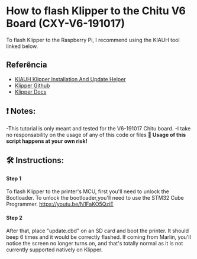 
# How to flash Klipper to the Chitu V6 Board (CXY-V6-191017)

To flash Klipper to the Raspberry Pi, I recommend using the KIAUH tool linked below.
## Referência

 - [KIAUH Klipper Installation And Update Helper](https://github.com/th33xitus/kiauh)
 - [Klipper Github](https://github.com/Klipper3d/klipper)
 - [Klipper Docs](https://www.klipper3d.org/)

## **❗ Notes:**
-This tutorial is only meant and tested for the V6-191017 Chitu board. 
-I take no responsability on the usage of any of this code or files
**📢 Usage of this script happens at your own risk!**


## **🛠️ Instructions:**


#### Step 1
To flash Klipper to the printer's MCU, first you'll need to unlock the Bootloader.
To unlock the bootloader,you'll need to use the STM32 Cube Programmer. 
https://youtu.be/N1FaKO5QziE


#### Step 2
After that, place "update.cbd" on an SD card and boot the printer. It should beep 6 times and it would be correctly flashed. 
If coming from Marlin, you'll notice the screen no longer turns on, and that's totally normal as it is not currently supported natively on Klipper. 


